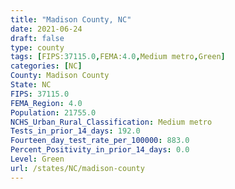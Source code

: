 ```yaml
---
title: "Madison County, NC"
date: 2021-06-24
draft: false
type: county
tags: [FIPS:37115.0,FEMA:4.0,Medium metro,Green]
categories: [NC]
County: Madison County
State: NC
FIPS: 37115.0
FEMA_Region: 4.0
Population: 21755.0
NCHS_Urban_Rural_Classification: Medium metro
Tests_in_prior_14_days: 192.0
Fourteen_day_test_rate_per_100000: 883.0
Percent_Positivity_in_prior_14_days: 0.0
Level: Green
url: /states/NC/madison-county
---
```



